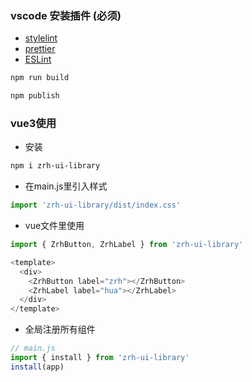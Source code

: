### vscode 安装插件 (**必须**)

- [stylelint](https://marketplace.visualstudio.com/items?itemName=stylelint.vscode-stylelint)
- [prettier](https://marketplace.visualstudio.com/items?itemName=esbenp.prettier-vscode)
- [ESLint](https://marketplace.visualstudio.com/items?itemName=dbaeumer.vscode-eslint)

```bash
npm run build

npm publish

```

### vue3使用

- 安装

```bash
npm i zrh-ui-library
```

- 在main.js里引入样式

```js
import 'zrh-ui-library/dist/index.css'
```

- vue文件里使用

```js
import { ZrhButton, ZrhLabel } from 'zrh-ui-library'

<template>
  <div>
    <ZrhButton label="zrh"></ZrhButton>
    <ZrhLabel label="hua"></ZrhLabel>
  </div>
</template>
```

- 全局注册所有组件
```js
// main.js
import { install } from 'zrh-ui-library'
install(app)
```
